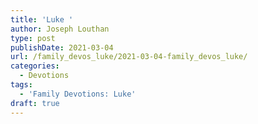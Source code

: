 ```yaml
---
title: 'Luke '
author: Joseph Louthan
type: post
publishDate: 2021-03-04
url: /family_devos_luke/2021-03-04-family_devos_luke/
categories:
  - Devotions
tags:
  - 'Family Devotions: Luke'
draft: true
---
```


